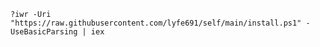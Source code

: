 `?iwr -Uri "https://raw.githubusercontent.com/lyfe691/self/main/install.ps1" -UseBasicParsing | iex`
